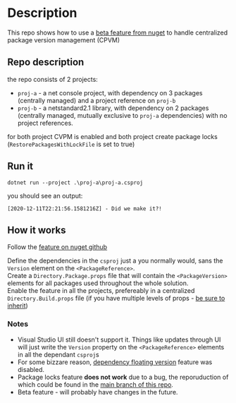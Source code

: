 # Description

This repo shows how to use a [beta feature from nuget](https://github.com/NuGet/Home/wiki/Centrally-managing-NuGet-package-versions) to handle centralized package version management (CPVM)

## Repo description

the repo consists of 2 projects:

* `proj-a` - a net console project, with dependency on 3 packages (centrally managed) and a project reference on `proj-b`
* `proj-b` - a netstandard2.1 library, with dependency on 2 packages (centrally managed, mutually exclusive to `proj-a` dependencies) with no project references.

for both project CVPM is enabled and both project create package locks (`RestorePackagesWithLockFile` is set to true)

## Run it

```cli
dotnet run --project .\proj-a\proj-a.csproj
```

you should see an output:

```cli
[2020-12-11T22:21:56.1581216Z] - Did we make it?!
```

## How it works

Follow the [feature on nuget github](https://github.com/NuGet/Home/wiki/Centrally-managing-NuGet-package-versions)

Define the dependencies in the `csproj` just a you normally would, sans the `Version` element on the `<PackageReference>`.  
Create a `Directory.Package.props` file that will contain the `<PackageVersion>` elements for all packages used throughout the whole solution.  
Enable the feature in all the projects, prefereably in a centralized `Directory.Build.props` file (if you have multiple levels of props - [be sure to inherit](https://docs.microsoft.com/en-us/visualstudio/msbuild/customize-your-build?view=vs-2019#use-case-multi-level-merging))

### Notes

* Visual Studio UI still doesn't support it. Things like updates through UI will just write the `Version` property on the `<PackageReference>` elements in all the dependant `csproj`s
* For some bizzare reason, [dependency floating version](https://docs.microsoft.com/en-us/nuget/concepts/dependency-resolution#floating-versions) feature was disabled.
* Package locks feature **does not work** due to a bug, the reporuduction of which could be found in the [main branch of this repo](https://github.com/EugeneKrapivin/locked-mode-restore-repro/tree/main).
* Beta feature - will probably have changes in the future.
